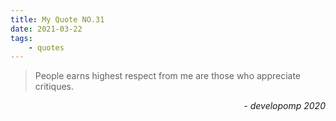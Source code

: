 ```yaml
---
title: My Quote NO.31
date: 2021-03-22
tags:
	- quotes
---
```


> People earns highest respect from me are those who appreciate critiques.

<div style="text-align: right"> <i>- developomp 2020</i> </div>
